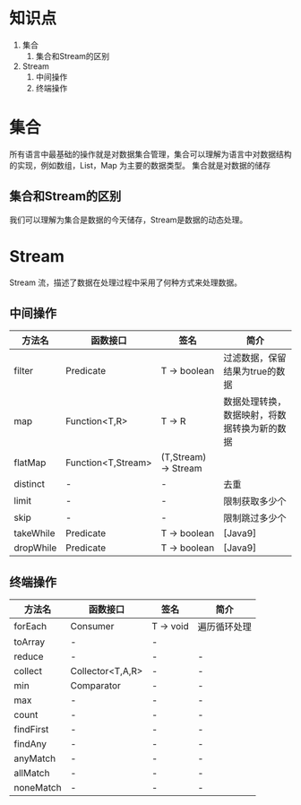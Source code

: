 # 知识点

1. 集合
   1. 集合和Stream的区别
2. Stream
   1. 中间操作
   2. 终端操作

# 集合
所有语言中最基础的操作就是对数据集合管理，集合可以理解为语言中对数据结构的实现，例如数组，List，Map 为主要的数据类型。
集合就是对数据的储存

## 集合和Stream的区别

我们可以理解为集合是数据的今天储存，Stream是数据的动态处理。

# Stream 

Stream 流，描述了数据在处理过程中采用了何种方式来处理数据。

## 中间操作

| 方法名    | 函数接口              | 签名                       | 简介                                         |
| --------- | --------------------- | -------------------------- | -------------------------------------------- |
| filter    | Predicate<T>          | T -> boolean               | 过滤数据，保留结果为true的数据               |
| map       | Function<T,R>         | T -> R                     | 数据处理转换，数据映射，将数据转换为新的数据 |
| flatMap   | Function<T,Stream<R>> | (T,Stream<R>) -> Stream<R> |                                              |
| distinct  | -                     | -                          | 去重                                         |
| limit     | -                     | -                          | 限制获取多少个                               |
| skip      | -                     | -                          | 限制跳过多少个                               |
| takeWhile | Predicate<T>          | T -> boolean               | [Java9]                                      |
| dropWhile | Predicate<T>          | T -> boolean               | [Java9]                                      |

## 终端操作

| 方法名    | 函数接口         | 签名      | 简介         |
| --------- | ---------------- | --------- | ------------ |
| forEach   | Consumer<T>      | T -> void | 遍历循环处理 |
| toArray   | -                | -         |              |
| reduce    | -                | -         | -            |
| collect   | Collector<T,A,R> | -         | -            |
| min       | Comparator<T>    | -         | -            |
| max       | -                | -         | -            |
| count     | -                | -         | -            |
| findFirst | -                | -         | -            |
| findAny   | -                | -         | -            |
| anyMatch  | -                | -         | -            |
| allMatch  | -                | -         | -            |
| noneMatch | -                | -         | -            |